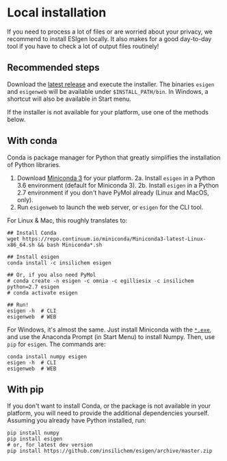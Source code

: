 # Local installation

If you need to process a lot of files or are worried about your privacy, we recommend to install ESIgen locally. It also makes for a good day-to-day tool if you have to check a lot of output files routinely!

## Recommended steps

Download the [latest release](https://github.com/insilichem/esigen/releases) and execute the installer. The binaries `esigen` and `esigenweb` will be available under `$INSTALL_PATH/bin`. In Windows, a shortcut will also be available in Start menu.

If the installer is not available for your platform, use one of the methods below.

## With conda

Conda is package manager for Python that greatly simplifies the installation of Python libraries.

1. Download [Miniconda 3](https://conda.io/miniconda.html) for your platform.
2a. Install `esigen` in a Python 3.6 environment (default for Miniconda 3).
2b. Install `esigen` in a Python 2.7 environment if you don't have PyMol already (Linux and MacOS, only).
3. Run `esigenweb` to launch the web server, or `esigen` for the CLI tool.

For Linux & Mac, this roughly translates to:

```
## Install Conda
wget https://repo.continuum.io/miniconda/Miniconda3-latest-Linux-x86_64.sh && bash Miniconda*.sh

## Install esigen
conda install -c insilichem esigen

## Or, if you also need PyMol
# conda create -n esigen -c omnia -c egilliesix -c insilichem python=2.7 esigen
# conda activate esigen

## Run!
esigen -h  # CLI
esigenweb  # WEB
```

For Windows, it's almost the same. Just install Miniconda with the [`*.exe`](https://repo.continuum.io/miniconda/Miniconda3-latest-Windows-x86_64.exe), and use the Anaconda Prompt (in Start Menu) to install Numpy. Then, use `pip` for `esigen`. The commands are:

```
conda install numpy esigen
esigen -h  # CLI
esigenweb  # WEB
```

## With pip

If you don't want to install Conda, or the package is not available in your platform, you will need to provide the additional dependencies yourself. Assuming you already have Python installed, run:

```
pip install numpy
pip install esigen
# or, for latest dev version
pip install https://github.com/insilichem/esigen/archive/master.zip
```